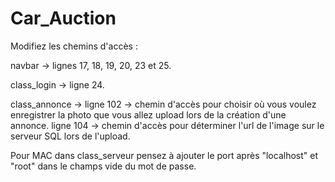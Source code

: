 # Car_Auction

Modifiez les chemins d'accès :

navbar -> lignes 17, 18, 19, 20, 23 et 25.

class_login -> ligne 24.

class_annonce -> 
	ligne 102 -> chemin d'accès pour choisir où vous voulez enregistrer la photo que vous allez upload lors de la création d'une annonce.
	ligne 104 -> chemin d'accès pour déterminer l'url de l'image sur le serveur SQL lors de l'upload.

Pour MAC dans class_serveur pensez à ajouter le port après "localhost" et "root" dans le champs vide du mot de passe.
